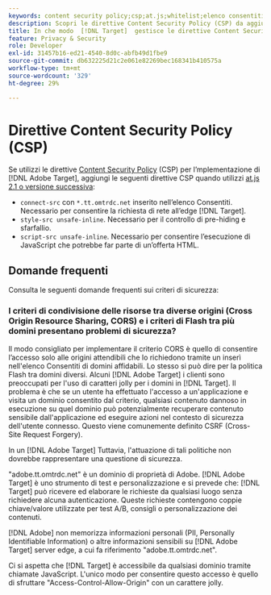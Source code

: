 ```yaml
---
keywords: content security policy;csp;at.js;whitelist;elenco consentiti;sfarfallio;pre-hiding;prehiding
description: Scopri le direttive Content Security Policy (CSP) da aggiungere quando utilizzi Adobe Target.
title: In che modo  [!DNL Target]  gestisce le direttive Content Security Policy (CSP)?
feature: Privacy & Security
role: Developer
exl-id: 31457b16-ed21-4540-8d0c-abfb49d1fbe9
source-git-commit: db632225d21c2e061e82269bec168341b410575a
workflow-type: tm+mt
source-wordcount: '329'
ht-degree: 29%

---
```


# Direttive Content Security Policy (CSP)

Se utilizzi le direttive [Content Security Policy](https://en.wikipedia.org/wiki/Content_Security_Policy) (CSP) per l’mplementazione di [!DNL Adobe Target], aggiungi le seguenti direttive CSP quando utilizzi [at.js 2.1 o versione successiva](/help/main/c-implementing-target/c-implementing-target-for-client-side-web/target-atjs-versions.md):

* `connect-src` con `*.tt.omtrdc.net` inserito nell’elenco Consentiti. Necessario per consentire la richiesta di rete all’edge [!DNL Target].
* `style-src unsafe-inline`. Necessario per il controllo di pre-hiding e sfarfallio.
* `script-src unsafe-inline`. Necessario per consentire l’esecuzione di JavaScript che potrebbe far parte di un’offerta HTML.

## Domande frequenti

Consulta le seguenti domande frequenti sui criteri di sicurezza:

### I criteri di condivisione delle risorse tra diverse origini (Cross Origin Resource Sharing, CORS) e i criteri di Flash tra più domini presentano problemi di sicurezza?

Il modo consigliato per implementare il criterio CORS è quello di consentire l’accesso solo alle origini attendibili che lo richiedono tramite un inserì nell&#39;elenco Consentiti di domini affidabili. Lo stesso si può dire per la politica Flash tra domini diversi. Alcuni [!DNL Adobe Target] i clienti sono preoccupati per l&#39;uso di caratteri jolly per i domini in [!DNL Target]. Il problema è che se un utente ha effettuato l&#39;accesso a un&#39;applicazione e visita un dominio consentito dal criterio, qualsiasi contenuto dannoso in esecuzione su quel dominio può potenzialmente recuperare contenuto sensibile dall&#39;applicazione ed eseguire azioni nel contesto di sicurezza dell&#39;utente connesso. Questo viene comunemente definito CSRF (Cross-Site Request Forgery).

In un [!DNL Adobe Target] Tuttavia, l&#39;attuazione di tali politiche non dovrebbe rappresentare una questione di sicurezza.

&quot;adobe.tt.omtrdc.net&quot; è un dominio di proprietà di Adobe. [!DNL Adobe Target] è uno strumento di test e personalizzazione e si prevede che: [!DNL Target] può ricevere ed elaborare le richieste da qualsiasi luogo senza richiedere alcuna autenticazione. Queste richieste contengono coppie chiave/valore utilizzate per test A/B, consigli o personalizzazione dei contenuti.

[!DNL Adobe] non memorizza informazioni personali (PII, Personally Identifiable Information) o altre informazioni sensibili su [!DNL Adobe Target] server edge, a cui fa riferimento &quot;adobe.tt.omtrdc.net&quot;.

Ci si aspetta che [!DNL Target] è accessibile da qualsiasi dominio tramite chiamate JavaScript. L&#39;unico modo per consentire questo accesso è quello di sfruttare &quot;Access-Control-Allow-Origin&quot; con un carattere jolly.
